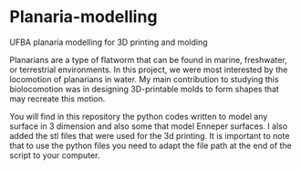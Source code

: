 # Planaria-modelling
UFBA planaria modelling for 3D printing and molding

Planarians are a type of flatworm that can be found in marine, freshwater, or terrestrial environments. In this project, we were most interested by the locomotion of planarians in water. My main contribution to studying this biolocomotion was in designing 3D-printable molds to form shapes that may recreate this motion.

You will find in this repository the python codes written to model any surface in 3 dimension and also some that model Enneper surfaces. I also added the stl files that were used for the 3d printing. It is important to note that to use the python files you need to adapt the file path at the end of the script to your computer.
